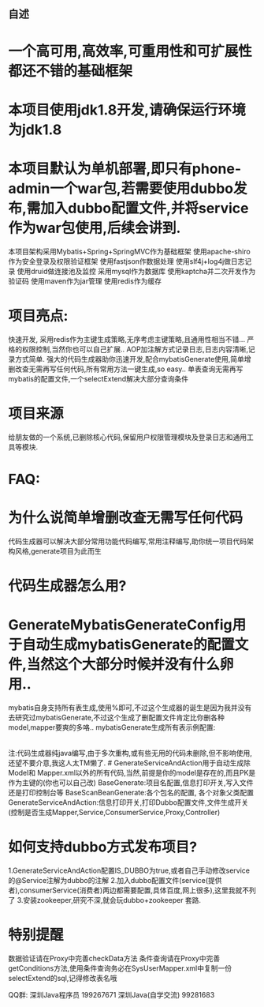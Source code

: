 ## 自述

# 一个高可用,高效率,可重用性和可扩展性都还不错的基础框架
# 本项目使用jdk1.8开发,请确保运行环境为jdk1.8
# 本项目默认为单机部署,即只有phone-admin一个war包,若需要使用dubbo发布,需加入dubbo配置文件,并将service作为war包使用,后续会讲到.
本项目架构采用Mybatis+Spring+SpringMVC作为基础框架
使用apache-shiro作为安全登录及权限验证框架
使用fastjson作数据处理
使用slf4j+log4j做日志记录
使用druid做连接池及监控
采用mysql作为数据库
使用kaptcha并二次开发作为验证码
使用maven作为jar管理
使用redis作为缓存

# 项目亮点:
快速开发,
采用redis作为主键生成策略,无序考虑主键策略,且通用性相当不错...
严格的权限控制,当然你也可以自己扩展..
AOP加注解方式记录日志,日志内容清晰,记录方式简单.
强大的代码生成器助你迅速开发,配合mybatisGenerate使用,简单增删改查无需再写任何代码,所有常用方法一键生成,so easy..
单表查询无需再写mybatis的配置文件,一个selectExtend解决大部分查询条件
# 项目来源
给朋友做的一个系统,已删除核心代码,保留用户权限管理模块及登录日志和通用工具等模块.

# FAQ:

# 为什么说简单增删改查无需写任何代码
代码生成器可以解决大部分常用功能代码编写,常用注释编写,助你统一项目代码架构风格,generate项目为此而生

# 代码生成器怎么用?
# GenerateMybatisGenerateConfig用于自动生成mybatisGenerate的配置文件,当然这个大部分时候并没有什么卵用..
mybatis自身支持所有表生成,使用%即可,不过这个生成器的诞生是因为我并没有去研究过mybatisGenerate,不过这个生成了删配置文件肯定比你删各种model,mapper要爽的多咯..
mybatisGenerate生成所有表示例配置:
<table tableName="%" enableCountByExample="false" enableDeleteByExample="false" enableSelectByExample="false" enableUpdateByExample="false"></table>
注:代码生成器纯java编写,由于多次重构,或有些无用的代码未删除,但不影响使用,还望不要介意,我这人太TM懒了.
# GenerateServiceAndAction用于自动生成除Model和 Mapper.xml以外的所有代码,当然,前提是你的model是存在的,而且PK是作为主键的(你也可以自己改)
BaseGenerate:项目名配置,信息打印开关,写入文件还是打印控制台等
BaseScanBeanGenerate:各个包名的配置, 各个对象父类配置
GenerateServiceAndAction:信息打印开关,打印Dubbo配置文件,文件生成开关(控制是否生成Mapper,Service,ConsumerService,Proxy,Controller)

# 如何支持dubbo方式发布项目?
1.GenerateServiceAndAction配置IS_DUBBO为true,或者自己手动修改service的@Service注解为dubbo的注解
2.加入dubbo配置文件(service(提供者),consumerService(消费者)两边都需要配置,具体百度,网上很多),这里我就不列了
3.安装zookeeper,研究不深,就会玩dubbo+zookeeper 套路.

# 特别提醒
数据验证请在Proxy中完善checkData方法
条件查询请在Proxy中完善getConditions方法,使用条件查询务必在SysUserMapper.xml中复制一份selectExtend的sql,记得修改表名哦

QQ群:
深圳Java程序员 199267671
深圳Java(自学交流) 99281683
